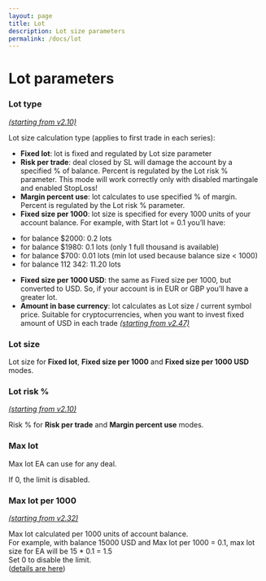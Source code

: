```yaml
---
layout: page
title: Lot
description: Lot size parameters
permalink: /docs/lot
---
```


# Lot parameters

### Lot type

[*(starting from v2.10)*](/docs/versions-history#20200518-210)

Lot size calculation type (applies to first trade in each series): <br/>
* **Fixed lot**: lot is fixed and regulated by Lot size parameter
* **Risk per trade**: deal closed by SL will damage the account by a specified % of balance. Percent is regulated by the Lot risk % parameter. This mode will work correctly only with  disabled martingale and enabled StopLoss!
* **Margin percent use**: lot calculates to use specified % of margin. Percent is regulated by the Lot risk % parameter.
* **Fixed size per 1000**: lot size is specified for every 1000 units of your account balance. For example, with Start lot = 0.1 you’ll have: <br/>
- for balance $2000: 0.2 lots <br/>
- for balance $1980: 0.1 lots (only 1 full thousand is available) <br/>
- for balance $700: 0.01 lots (min lot used because balance size < 1000) <br/>
- for balance 112 342: 11.20 lots <br/>
* **Fixed size per 1000 USD**: the same as Fixed size per 1000, but converted to USD. So, if your account is in EUR or GBP you’ll have a greater lot.
* **Amount in base currency**: lot calculates as Lot size / current symbol price. Suitable for cryptocurrencies, when you want to invest fixed amount of USD in each trade [*(starting from v2.47)*](/docs/versions-history#20220520-247)


### Lot size

Lot size for **Fixed lot**, **Fixed size per 1000** and **Fixed size per 1000 USD** modes.


### Lot risk %

[*(starting from v2.10)*](/docs/versions-history#20200518-210)

Risk % for **Risk per trade** and **Margin percent use** modes.


### Max lot

Max lot EA can use for any deal.

If 0, the limit is disabled.


### Max lot per 1000

[*(starting from v2.32)*](/docs/versions-history#20210605-232)

Max lot calculated per 1000 units of account balance.<br/>
For example, with balance 15000 USD and Max lot per 1000 = 0.1, max lot size for EA will be 15 * 0.1 = 1.5<br/>
Set 0 to disable the limit.<br/>
([details are here](https://communitypowerea.userecho.com/en/communities/1/topics/196-max-lot-option-max-lot-per-1000?))

